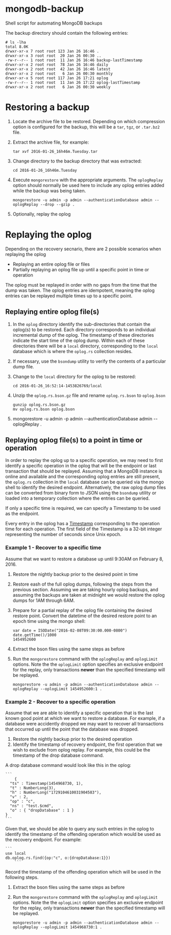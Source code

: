 # mongodb-backup
Shell script for automating MongoDB backups

The backup directory should contain the following entries:

```
# ls -lha
total 8.0K
drwxr-xr-x 7 root root 123 Jan 26 16:46 .
drwxr-xr-x 3 root root  20 Jan 26 00:30 ..
-rw-r--r-- 1 root root  11 Jan 26 16:46 backup-lastTimestamp
drwxr-xr-x 2 root root  78 Jan 26 16:46 daily
drwxr-xr-x 2 root root  42 Jan 26 16:46 latest
drwxr-xr-x 2 root root   6 Jan 26 00:30 monthly
drwxr-xr-x 5 root root 117 Jan 26 17:21 oplog
-rw-r--r-- 1 root root  11 Jan 26 17:22 oplog-lastTimestamp
drwxr-xr-x 2 root root   6 Jan 26 00:30 weekly
```

# Restoring a backup

1. Locate the archive file to be restored. Depending on which compression option is configured for the backup, this will be a `tar`, `tgz`, or `.tar.bz2` file.
1. Extract the archive file, for example:

    ```
    tar xvf 2016-01-26_16h46m.Tuesday.tar
    ```
1. Change directory to the backup directory that was extracted:

    ```
    cd 2016-01-26_16h46m.Tuesday
    ```
1. Execute `mongorestore` with the appropriate arguments. The `oplogReplay` option should normally be used here to include any oplog entries added while the backup was being taken.

    ```
    mongorestore -u admin -p admin --authenticationDatabase admin --oplogReplay --drop --gzip .
    ```
1. Optionally, replay the oplog


# Replaying the oplog

Depending on the recovery secnario, there are 2 possible scenarios when replaying the oplog

* Replaying an entire oplog file or files
* Partially replaying an oplog file up until a specific point in time or operation

The oplog must be replayed in order with no gaps from the time that the dump was taken. The oplog entries are idempotent, meaning the oplog entries can be replayed multiple times up to a specific point.

## Replaying entire oplog file(s)

1. In the `oplog` directory identify the sub-directories that contain the oplog(s) to be restored. Each directory corresponds to an individual incremental dump of the oplog. The timestamp of these directories indicate the start time of the oplog dump. Within each of these directories there will be a `local` directory, corresponding to the `local` database which is where the `oplog.rs` collection resides.
1. If necessary, use the `bsondump` utility to verify the contents of a particular dump file.
1. Change to the `local` directory for the oplog to be restored:

    ```
    cd 2016-01-26_16:52:14-1453826769/local
    ```
1. Unzip the `oplog.rs.bson.gz` file and rename `oplog.rs.bson` to `oplog.bson`

    ```
    gunzip oplog.rs.bson.gz
    mv oplog.rs.bson oplog.bson
    ```
1. mongorestore -u admin -p admin --authenticationDatabase admin --oplogReplay .

## Replaying oplog file(s) to a point in time or operation

In order to replay the oplog up to a specific operation, we may need to first identify a specific operation in the oplog that will be the endpoint or last transaction that should be replayed. Assuming that a MongoDB instance is online and available and the corresponding oplog entries are still present, the `oplog.rs` collection in the `local` database can be queried via the mongo shell to identify the desired endpoint. Alternatively, the raw oplog dump files can be converted from binary form to JSON using the `bsondump` utility or loaded into a temporary collection where the entries can be queried.

If only a specific time is required, we can specify a Timestamp to be used as the endpoint.

Every entry in the oplog has a [Timestamp](https://docs.mongodb.org/manual/reference/bson-types/#document-bson-type-timestamp) corresponding to the operation time for each operation. The first field of the Timestamp is a 32-bit integer representing the number of seconds since Unix epoch.

### Example 1 - Recover to a specific time
Assume that we want to restore a database up until 9:30AM on February 8, 2016.

1. Restore the nightly backup prior to the desired point in time
1. Restore eash of the full oplog dumps, following the steps from the previous section. Assuming we are taking hourly oplog backups, and assuming the backups are taken at midnight we would restore the oplog dumps for 1AM through 6AM.
1. Prepare for a partial replay of the oplog file containing the desired restore point. Convert the datetime of the desired restore point to an epoch time using the mongo shell:

    ```
    var date = ISODate("2016-02-08T09:30:00.000-0800")
    date.getTime()/1000
    1454952600
    ```
1. Extract the bson files using the same steps as before
1. Run the `mongorestore` command with the `oplogReplay` and `oplogLimit` options. Note the the ``oplogLimit`` option specifies an exclusive endpoint for the replay, only transactions **newer** than the specified timestamp will be replayed.

    ```
    mongorestore -u admin -p admin --authenticationDatabase admin --oplogReplay --oplogLimit 1454952600:1 .
    ```
    
### Example 2 - Recover to a specific operation
Assume that we are able to identify a specific operation that is the last known good point at which we want to restore a database. For example, if a database were accidently dropped we may want to recover all transactions that occurred up until the point that the database was dropped.

1. Restore the nightly backup prior to the desired operation
1. Identify the timestamp of recovery endpoint, the first operation that we wish to exclude from oplog replay. For example, this could be the timestamp of the drop database command.

A drop database command would look like this in the oplog:

	```
    	{
	  "ts" : Timestamp(1454968730, 1),
	  "t" : NumberLong(3),
	  "h" : NumberLong("1729104610031904583"),
	  "v" : 2,
	  "op" : "c",
	  "ns" : "test.$cmd",
	  "o" : { "dropDatabase" : 1 }
	}
	```

Given that, we should be able to query any such entries in the oplog to identify the timestamp of the offending operation which would be used as the recovery endpoint. For example:

	```
	use local
	db.oplog.rs.find({op:"c", o:{dropDatabase:1}})
    	```
    

Record the timestamp of the offending operation which will be used in the following steps.
    
1. Extract the bson files using the same steps as before
1. Run the `mongorestore` command with the `oplogReplay` and `oplogLimit` options. Note the the ``oplogLimit`` option specifies an exclusive endpoint for the replay, only transactions **newer** than the specified timestamp will be replayed.

    ```
    mongorestore -u admin -p admin --authenticationDatabase admin --oplogReplay --oplogLimit 1454968730:1 .
    ```




